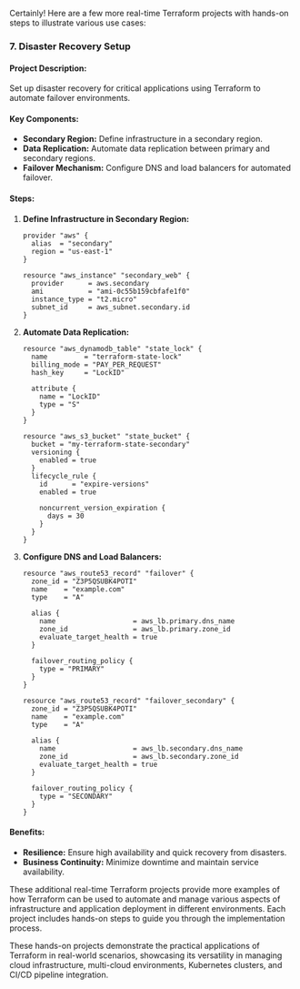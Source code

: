 Certainly! Here are a few more real-time Terraform projects with hands-on steps to illustrate various use cases:





### 7. **Disaster Recovery Setup**
#### Project Description:
Set up disaster recovery for critical applications using Terraform to automate failover environments.

#### Key Components:
- **Secondary Region:** Define infrastructure in a secondary region.
- **Data Replication:** Automate data replication between primary and secondary regions.
- **Failover Mechanism:** Configure DNS and load balancers for automated failover.

#### Steps:
1. **Define Infrastructure in Secondary Region:**
   ```hcl
   provider "aws" {
     alias  = "secondary"
     region = "us-east-1"
   }
   
   resource "aws_instance" "secondary_web" {
     provider      = aws.secondary
     ami           = "ami-0c55b159cbfafe1f0"
     instance_type = "t2.micro"
     subnet_id     = aws_subnet.secondary.id
   }
   ```
2. **Automate Data Replication:**
   ```hcl
   resource "aws_dynamodb_table" "state_lock" {
     name         = "terraform-state-lock"
     billing_mode = "PAY_PER_REQUEST"
     hash_key     = "LockID"
   
     attribute {
       name = "LockID"
       type = "S"
     }
   }
   
   resource "aws_s3_bucket" "state_bucket" {
     bucket = "my-terraform-state-secondary"
     versioning {
       enabled = true
     }
     lifecycle_rule {
       id      = "expire-versions"
       enabled = true
   
       noncurrent_version_expiration {
         days = 30
       }
     }
   }
   ```
3. **Configure DNS and Load Balancers:**
   ```hcl
   resource "aws_route53_record" "failover" {
     zone_id = "Z3P5QSUBK4POTI"
     name    = "example.com"
     type    = "A"
   
     alias {
       name                   = aws_lb.primary.dns_name
       zone_id                = aws_lb.primary.zone_id
       evaluate_target_health = true
     }
   
     failover_routing_policy {
       type = "PRIMARY"
     }
   }
   
   resource "aws_route53_record" "failover_secondary" {
     zone_id = "Z3P5QSUBK4POTI"
     name    = "example.com"
     type    = "A"
   
     alias {
       name                   = aws_lb.secondary.dns_name
       zone_id                = aws_lb.secondary.zone_id
       evaluate_target_health = true
     }
   
     failover_routing_policy {
       type = "SECONDARY"
     }
   }
   ```

#### Benefits:
- **Resilience:** Ensure high availability and quick recovery from disasters.
- **Business Continuity:** Minimize downtime and maintain service availability.



These additional real-time Terraform projects provide more examples of how Terraform can be used to automate and manage various aspects of infrastructure and application deployment in different environments. Each project includes hands-on steps to guide you through the implementation process.





These hands-on projects demonstrate the practical applications of Terraform in real-world scenarios, showcasing its versatility in managing cloud infrastructure, multi-cloud environments, Kubernetes clusters, and CI/CD pipeline integration.
